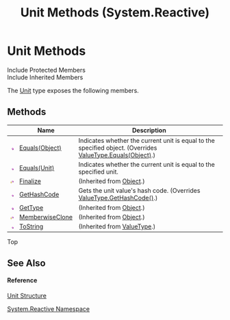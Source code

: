 ﻿---
title: Unit Methods (System.Reactive)
TOCTitle: Unit Methods
ms:assetid: Methods.T:System.Reactive.Unit
ms:mtpsurl: https://msdn.microsoft.com/en-us/library/system.reactive.unit_methods(v=VS.103)
ms:contentKeyID: 36068578
ms.date: 06/28/2011
mtps_version: v=VS.103
---

# Unit Methods

Include Protected Members  
Include Inherited Members  

The [Unit](hh211727\(v=vs.103\).md) type exposes the following members.

## Methods

<table>
<thead>
<tr class="header">
<th> </th>
<th>Name</th>
<th>Description</th>
</tr>
</thead>
<tbody>
<tr class="odd">
<td><img src="images\Hh303103.pubmethod(en-us,VS.103).gif" title="Public method" alt="Public method" /></td>
<td><a href="https://msdn.microsoft.com/en-us/library/m:system.reactive.unit.equals(system.object)(v=VS.103)">Equals(Object)</a></td>
<td>Indicates whether the current unit is equal to the specified object. (Overrides <a href="https://msdn.microsoft.com/en-us/library/m:system.valuetype.equals(system.object)(v=VS.103)">ValueType.Equals(Object)</a>.)</td>
</tr>
<tr class="even">
<td><img src="images\Hh303103.pubmethod(en-us,VS.103).gif" title="Public method" alt="Public method" /></td>
<td><a href="https://msdn.microsoft.com/en-us/library/m:system.reactive.unit.equals(system.reactive.unit)(v=VS.103)">Equals(Unit)</a></td>
<td>Indicates whether the current unit is equal to the specified unit.</td>
</tr>
<tr class="odd">
<td><img src="images\Hh303103.protmethod(en-us,VS.103).gif" title="Protected method" alt="Protected method" /></td>
<td><a href="https://msdn.microsoft.com/en-us/library/4k87zsw7">Finalize</a></td>
<td>(Inherited from <a href="https://msdn.microsoft.com/en-us/library/e5kfa45b">Object</a>.)</td>
</tr>
<tr class="even">
<td><img src="images\Hh303103.pubmethod(en-us,VS.103).gif" title="Public method" alt="Public method" /></td>
<td><a href="hh228990(v=vs.103).md">GetHashCode</a></td>
<td>Gets the unit value's hash code. (Overrides <a href="https://msdn.microsoft.com/en-us/library/y3509fc2">ValueType.GetHashCode()</a>.)</td>
</tr>
<tr class="odd">
<td><img src="images\Hh303103.pubmethod(en-us,VS.103).gif" title="Public method" alt="Public method" /></td>
<td><a href="https://msdn.microsoft.com/en-us/library/dfwy45w9">GetType</a></td>
<td>(Inherited from <a href="https://msdn.microsoft.com/en-us/library/e5kfa45b">Object</a>.)</td>
</tr>
<tr class="even">
<td><img src="images\Hh303103.protmethod(en-us,VS.103).gif" title="Protected method" alt="Protected method" /></td>
<td><a href="https://msdn.microsoft.com/en-us/library/57ctke0a">MemberwiseClone</a></td>
<td>(Inherited from <a href="https://msdn.microsoft.com/en-us/library/e5kfa45b">Object</a>.)</td>
</tr>
<tr class="odd">
<td><img src="images\Hh303103.pubmethod(en-us,VS.103).gif" title="Public method" alt="Public method" /></td>
<td><a href="https://msdn.microsoft.com/en-us/library/wb77sz3h">ToString</a></td>
<td>(Inherited from <a href="https://msdn.microsoft.com/en-us/library/aey3s293">ValueType</a>.)</td>
</tr>
</tbody>
</table>

Top

## See Also

#### Reference

[Unit Structure](hh211727\(v=vs.103\).md)

[System.Reactive Namespace](hh229356\(v=vs.103\).md)

